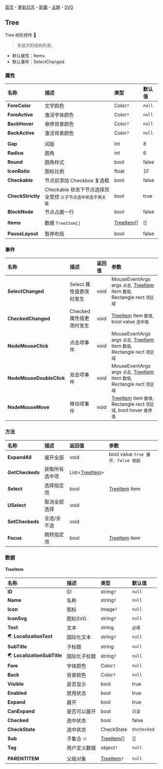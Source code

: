 ﻿[首页](../Home.md)・[更新日志](../UpdateLog.md)・[配置](../Config.md)・[主题](../Theme.md)・[SVG](../SVG.md)

## Tree

Tree 树形控件 👚

> 多层次的结构列表。

- 默认属性：Items
- 默认事件：SelectChanged

### 属性

名称 | 描述 | 类型 | 默认值 |
:--|:--|:--|:--|
**ForeColor** | 文字颜色 | Color`?` | `null` |
**ForeActive** | 激活字体颜色 | Color`?` | `null` |
**BackHover** | 悬停背景颜色 | Color`?` | `null` |
**BackActive** | 激活背景颜色 | Color`?` | `null` |
||||
**Gap** | 间距 | int | 8 |
**Radius** | 圆角 | int | 6 |
**Round** | 圆角样式 | bool | false |
**IconRatio** | 图标比例 | float | 1F |
**Checkable** | 节点前添加 Checkbox 复选框 | bool | false |
**CheckStrictly** | Checkable 状态下节点选择完全受控 `父子节点选中状态不再关联` | bool | true |
**BlockNode** | 节点占据一行 | bool | false |
||||
**Items** | 数据 `TreeItem[]` | [TreeItem[]](#treeitem) | [] |
||||
**PauseLayout** | 暂停布局 | bool | false |

### 事件

名称 | 描述 | 返回值 | 参数 |
:--|:--|:--|:--|
**SelectChanged** | Select 属性值更改时发生 | void | MouseEventArgs args `点击`, [TreeItem](#treeitem) item `数值`, Rectangle rect `项区域` |
**CheckedChanged** | Checked 属性值更改时发生 | void | [TreeItem](#treeitem) item `数值`, bool value `选中值` |
**NodeMouseClick** | 点击项事件 | void | MouseEventArgs args `点击`, [TreeItem](#treeitem) item `数值`, Rectangle rect `项区域` |
**NodeMouseDoubleClick** | 双击项事件 | void | MouseEventArgs args `点击`, [TreeItem](#treeitem) item `数值`, Rectangle rect `项区域` |
**NodeMouseMove** | 移动项事件 | void | [TreeItem](#treeitem) item `数值`, Rectangle rect `项区域`, bool hover `悬停值` |

### 方法

名称 | 描述 | 返回值 | 参数 |
:--|:--|:--|:--|
**ExpandAll** | 展开全部 | void | bool value `true 展开、false 收起` |
**GetCheckeds** | 获取所有选中项 | List<[TreeItem](#treeitem)> ||
**Select** | 选择指定项 | bool | [TreeItem](#treeitem) item |
**USelect** | 取消全部选择 | void ||
**SetCheckeds** | 全选/全不选 | void ||
**Focus** | 跳转指定项 | bool | [TreeItem](#treeitem) item |


### 数据

#### TreeItem

名称 | 描述 | 类型 | 默认值 |
:--|:--|:--|:--|
**ID** | ID | string`?` | `null` |
**Name** | 名称 | string`?` | `null` |
**Icon** | 图标 | Image`?` | `null` |
**IconSvg** | 图标SVG | string`?` | `null` |
**Text** | 文本 | string | `必填` |
🌏 **LocalizationText** | 国际化文本 | string`?` | `null` |
**SubTitle** | 子标题 | string | `null` |
🌏 **LocalizationSubTitle** | 国际化子标题 | string`?` | `null` |
**Fore** | 字体颜色 | Color`?` |`null`|
**Back** | 背景颜色 | Color`?` |`null`|
**Visible** | 是否显示 | bool | true |
**Enabled** | 禁用状态 | bool | true |
**Expand** | 展开 | bool | true |
**CanExpand** | 是否可以展开 | bool | `只读` |
**Checked** | 选中状态 | bool | false |
**CheckState** | 选中状态 | CheckState | `Unchecked` |
**Sub** | 子集合 ♾️ | [TreeItem[]](#treeitem) | [] |
**Tag** | 用户定义数据 | object`?` | `null` |
||||
**PARENTITEM** | 父级对象 | [TreeItem](#treeitem)`?` | `null` |